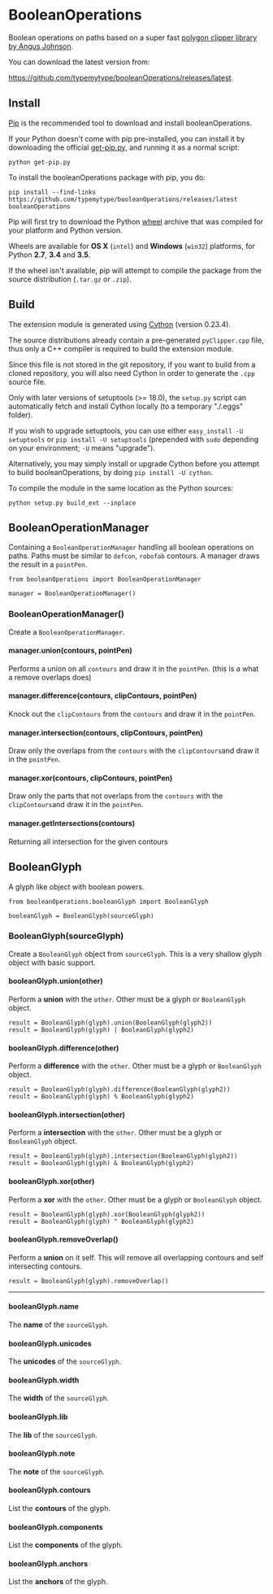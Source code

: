 BooleanOperations
=================

Boolean operations on paths based on a super fast [polygon clipper library by Angus Johnson](http://www.angusj.com/delphi/clipper.php).

You can download the latest version from:

<https://github.com/typemytype/booleanOperations/releases/latest>.

Install
-------

[Pip](https://pip.pypa.io/en/stable/) is the recommended tool to download and install booleanOperations.

If your Python doesn't come with pip pre-installed, you can install it by downloading the official [get-pip.py](https://bootstrap.pypa.io/get-pip.py), and running it as a normal script:

```
python get-pip.py
```

To install the booleanOperations package with pip, you do:

```
pip install --find-links https://github.com/typemytype/booleanOperations/releases/latest booleanOperations
```

Pip will first try to download the Python [wheel](http://pythonwheels.com/) archive that was compiled for your platform and Python version.

Wheels are available for **OS X** (`intel`) and **Windows** (`win32`) platforms, for Python **2.7**, **3.4** and **3.5**.

If the wheel isn't available, pip will attempt to compile the package from the source distribution (`.tar.gz` or `.zip`).

Build
-----

The extension module is generated using [Cython](http://cython.org/) (version 0.23.4).

The source distributions already contain a pre-generated `pyClipper.cpp` file, thus only a C++ compiler is required to build the extension module.

Since this file is not stored in the git repository, if you want to build from a cloned repository, you will also need Cython in order to generate the `.cpp` source file.

Only with later versions of setuptools (>= 18.0), the `setup.py` script can automatically fetch and install Cython locally (to a temporary "./.eggs" folder).

If you wish to upgrade setuptools, you can use either `easy_install -U setuptools` or `pip install -U setuptools` (prepended with `sudo` depending on your environment; `-U` means "upgrade").

Alternatively, you may simply install or upgrade Cython before you attempt to build booleanOperations, by doing `pip install -U cython`.

To compile the module in the same location as the Python sources:

```
python setup.py build_ext --inplace
```

BooleanOperationManager
-----------------------

Containing a `BooleanOperationManager` handling all boolean operations on paths. Paths must be similar to `defcon`, `robofab` contours. A manager draws the result in a `pointPen`.

    from booleanOperations import BooleanOperationManager
    
    manager = BooleanOperationManager()

    
### BooleanOperationManager()

Create a `BooleanOperationManager`.

#### manager.union(contours, pointPen)

Performs a union on all `contours` and draw it in the `pointPen`.
(this is a what a remove overlaps does)

#### manager.difference(contours, clipContours, pointPen)

Knock out the `clipContours` from the `contours` and draw it in the `pointPen`.

#### manager.intersection(contours, clipContours, pointPen)

Draw only the overlaps from the `contours` with the `clipContours`and draw it in the `pointPen`.

#### manager.xor(contours, clipContours, pointPen)

Draw only the parts that not overlaps from the `contours` with the `clipContours`and draw it in the `pointPen`.

#### manager.getIntersections(contours)

Returning all intersection for the given contours

BooleanGlyph
------------

A glyph like object with boolean powers.

    from booleanOperations.booleanGlyph import BooleanGlyph
    
    booleanGlyph = BooleanGlyph(sourceGlyph)

### BooleanGlyph(sourceGlyph)

Create a `BooleanGlyph` object from `sourceGlyph`. This is a very shallow glyph object with basic support.

#### booleanGlyph.union(other)

Perform a **union** with the `other`. Other must be a glyph or `BooleanGlyph` object.
    
    result = BooleanGlyph(glyph).union(BooleanGlyph(glyph2))
    result = BooleanGlyph(glyph) | BooleanGlyph(glyph2)

#### booleanGlyph.difference(other)

Perform a **difference** with the `other`. Other must be a glyph or `BooleanGlyph` object.

    result = BooleanGlyph(glyph).difference(BooleanGlyph(glyph2))
    result = BooleanGlyph(glyph) % BooleanGlyph(glyph2)

#### booleanGlyph.intersection(other)

Perform a **intersection** with the `other`. Other must be a glyph or `BooleanGlyph` object.

    result = BooleanGlyph(glyph).intersection(BooleanGlyph(glyph2))
    result = BooleanGlyph(glyph) & BooleanGlyph(glyph2)

#### booleanGlyph.xor(other)

Perform a **xor** with the `other`. Other must be a glyph or `BooleanGlyph` object.

    result = BooleanGlyph(glyph).xor(BooleanGlyph(glyph2))
    result = BooleanGlyph(glyph) ^ BooleanGlyph(glyph2)

#### booleanGlyph.removeOverlap()

Perform a **union** on it self. This will remove all overlapping contours and self intersecting contours.

    result = BooleanGlyph(glyph).removeOverlap()

----

#### booleanGlyph.name

The **name** of the `sourceGlyph`.

#### booleanGlyph.unicodes

The **unicodes** of the `sourceGlyph`.

#### booleanGlyph.width

The **width** of the `sourceGlyph`.

#### booleanGlyph.lib

The **lib** of the `sourceGlyph`.

#### booleanGlyph.note

The **note** of the `sourceGlyph`.

#### booleanGlyph.contours

List the **contours** of the glyph.

#### booleanGlyph.components

List the **components** of the glyph.

#### booleanGlyph.anchors

List the **anchors** of the glyph.
